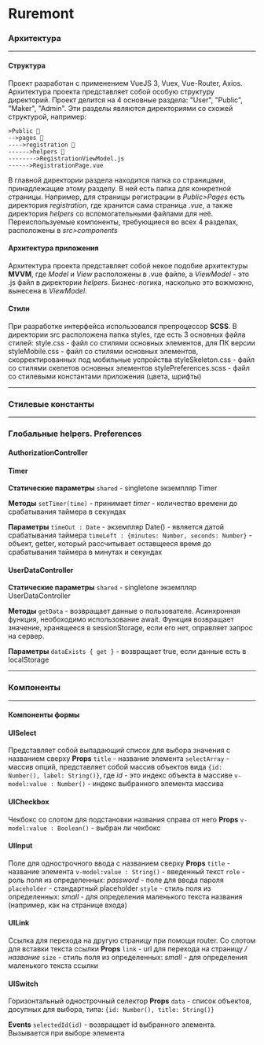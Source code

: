 # Ruremont

### Архитектура
<hr>

#### Структура
Проект разработан с применением VueJS 3, Vuex, Vue-Router, Axios. Архитектура проекта представляет собой особую структуру директорий. Проект делится на 4 основные раздела: "User", "Public", "Maker", "Admin". Эти разделы являются директориями со схожей структурой, например:
```
>Public 📁
-->pages 📁
---->registration 📁
------>helpers 📁
-------->RegistrationViewModel.js
------>RegistrationPage.vue
```
В главной директории раздела находится папка со страницами, принадлежащие этому разделу. В ней есть папка для конкретной страницы. Например, для страницы регистрации в *Public>Pages* есть директория *registration*, где хранится сама страница *.vue*, а также директория *helpers* со вспомогательными файлами для неё.
Переиспользуемые компоненты, требующиеся во всех 4 разделах, расположены в *src>components*

#### Архитектура приложения
Архитектура проекта представляет собой некое подобие архитектуры **MVVM**, где *Model* и *View* расположены в .vue файле, а *ViewModel* - это .js файл в директории *helpers*. Бизнес-логика, насколько это вожможно, вынесена в *ViewModel*.

#### Стили
При разработке интерфейса использовался препроцессор **SCSS**. В директории src расположена папка styles, где есть 3 основных файла стилей:
style.css - файл со стилями основных элементов, для ПК версии
styleMobile.css -  файл со стилями основных элементов, скорректированных под мобильные успройства
styleSkeleton.css - файл со стилями скелетов основных элементов
stylePreferences.scss - файл со стилевыми константами приложения (цвета, шрифты)

<hr>

### Стилевые константы

<hr>

### Глобальные helpers. Preferences

#### AuthorizationController
 
#### Timer

**Статические параметры**
`shared` - singletone экземпляр Timer

**Методы**
`setTimer(time)` - принимает *timer* - количество времени до срабатывания таймера в секундах

**Параметры**
`timeOut : Date` - экземпляр Date() - является датой срабатывания таймера
`timeLeft : {minutes: Number, seconds: Number}` - объект, getter, который рассчитывает оставщееся время до срабатывания таймера в минутах и секундах 


#### UserDataController 

**Статические параметры**
`shared` - singletone экземпляр UserDataController

**Методы**
`getData` - возвращает данные о пользователе. Асинхронная функция, необоходимо использование await. Функция возвращает значение, хранящееся в sessionStorage, если его нет, оправляет запрос на сервер.

**Параметры**
`dataExists { get }` - возвращает true, если данные есть в localStorage




<hr>

### Компоненты

<hr>

#### Компоненты формы

#### UISelect
Представляет собой выпадающий список для выбора значения с названием сверху
**Props**
`title` - название элемента
`selectArray` - массив опций, представляет собой массив объектов вида `{id: Number(), label: String()}`, где *id* - это индекс объекта в массиве
`v-model:value : Number()` - индекс выбранного элемента массива


#### UICheckbox
Чекбокс со слотом для подстановки названия справа от него
**Props**
`v-model:value : Boolean()` - выбран ли чекбокс


#### UIInput
Поле для однострочного ввода с названием сверху
**Props**
`title` - название элемента
`v-model:value : String()` - введенный текст
`role` - роль поля из определенных: *password* - поле для ввода пароля
`placeholder` - стандартный placeholder
`style` - стиль поля из определенных: *small* - для определения маленького текста названия (например, как на странице входа)


#### UILink
Ссылка для перехода на другую страницу при помощи router. Со слотом для вставки текста ссылки
**Props**
`link` - url для перехода на страницу */название*
`size` - стиль поля из определенных: *small* - для определения маленького текста ссылки


#### UISwitch
Горизонтальный однострочный селектор
**Props**
`data` - список объектов, досупных для выбора, типа: `{id: Number(), title: String()}`

**Events**
`selectedId(id)` - возвращает id выбранного элемента. Вызывается при выборе элемента

